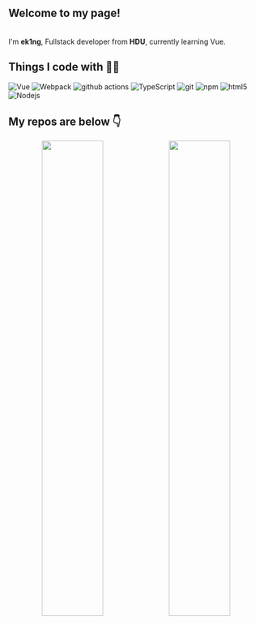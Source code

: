 <h2>Welcome to my page!</h2>
<p></br> I'm <b>ek1ng</b>, Fullstack developer from <b>HDU</b>, currently learning Vue. </p>

## Things I code with 👨‍💻
<p>
  <img alt="Vue" src="https://img.shields.io/badge/-Vue.js-4FC08D?style=flat-square&logo=Vue.js&logoColor=white" />
  <img alt="Webpack" src="https://img.shields.io/badge/-Webpack-8DD6F9?style=flat-square&logo=webpack&logoColor=white" /> 
  <img alt="github actions" src="https://img.shields.io/badge/-Github_Actions-2088FF?style=flat-square&logo=github-actions&logoColor=white" />
  <img alt="TypeScript" src="https://img.shields.io/badge/-TypeScript-007ACC?style=flat-square&logo=typescript&logoColor=white" />
  <img alt="git" src="https://img.shields.io/badge/-Git-F05032?style=flat-square&logo=git&logoColor=white" />
  <img alt="npm" src="https://img.shields.io/badge/-NPM-CB3837?style=flat-square&logo=npm&logoColor=white" />
  <img alt="html5" src="https://img.shields.io/badge/-HTML5-E34F26?style=flat-square&logo=html5&logoColor=white" />
  <img alt="Nodejs" src="https://img.shields.io/badge/-Nodejs-43853d?style=flat-square&logo=Node.js&logoColor=white" />
</p>

## My repos are below 👇

<p align="center">
  <img width="49%" src="https://github-readme-stats.vercel.app/api?username=ek1ng&show_icons=true&theme=tokyonight" />
  <img width="49%" src="https://github-readme-streak-stats.herokuapp.com/?user=ek1ng&theme=tokyonight" />
</p>
																     
<!-- ## Open source projects 🤝
<table>
  <thead align="center">
    <tr border: none;>
      <td><b>🎁 Projects</b></td>
      <td><b>⭐ Stars</b></td>
      <td><b>📚 Forks</b></td>
      <td><b>🛎 Issues</b></td>
      <td><b>📬 Pull requests</b></td>
    </tr>
  </thead>
  <tbody>
    <tr>
      <td><a href="https://github.com/ek1ng/online-chatroom"><b>online-chatroom</b></a></td>
      <td><img alt="Stars" src="https://img.shields.io/github/stars/ek1ng/online-chatroom?style=flat-square&labelColor=343b41"/></td>
      <td><img alt="Forks" src="https://img.shields.io/github/forks/ek1ng/online-chatroom?style=flat-square&labelColor=343b41"/></td>
      <td><img alt="Issues" src="https://img.shields.io/github/issues/ek1ng/online-chatroom?style=flat-square&labelColor=343b41"/></td>
      <td><img alt="Pull Requests" src="https://img.shields.io/github/issues-pr/ek1ng/online-chatroom?style=flat-square&labelColor=343b41"/></td>
    </tr>
	<tr>
      <td><a href="https://github.com/ek1ng/ek1ng.github.io"><b>ek1ng.github.io</b></a></td>
      <td><img alt="Stars" src="https://img.shields.io/github/stars/ek1ng/ek1ng.github.io?style=flat-square&labelColor=343b41"/></td>
      <td><img alt="Forks" src="https://img.shields.io/github/forks/ek1ng/ek1ng.github.io?style=flat-square&labelColor=343b41"/></td>
      <td><img alt="Issues" src="https://img.shields.io/github/issues/ek1ng/ek1ng.github.io?style=flat-square&labelColor=343b41"/></td>
      <td><img alt="Pull Requests" src="https://img.shields.io/github/issues-pr/ek1ng/ek1ng.github.io?style=flat-square&labelColor=343b41"/></td>
    </tr>
  </tbody>
</table>
 -->
